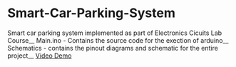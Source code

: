 # Smart-Car-Parking-System
Smart car parking system implemented as part of Electronics Cicuits Lab Course__
Main.ino - Contains the source code for the exection of arduino__
Schematics - contains the pinout diagrams and schematic for the entire project__
[Video Demo](https://iiitbac-my.sharepoint.com/:v:/g/personal/shourya_prasad_iiitb_ac_in/ESnd8gmO_R5BqAv9BTZfSNQBdgFn48GWot6UyOz4911Xsw?e=kz3YBC)

